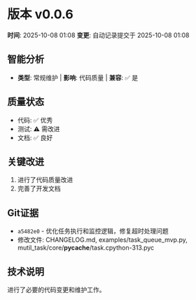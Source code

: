 # 版本 v0.0.6
**时间**: 2025-10-08 01:08
**变更**: 自动记录提交于 2025-10-08 01:08

## 智能分析
- **类型**: 常规维护 | **影响**: 代码质量 | **兼容**: ✅ 是

## 质量状态
- 代码: ✅ 优秀
- 测试: ⚠️ 需改进
- 文档: ✅ 良好

## 关键改进
1. 进行了代码质量改进
2. 完善了开发文档

## Git证据
- `a5482e0` - 优化任务执行和监控逻辑，修复超时处理问题
- 修改文件: CHANGELOG.md, examples/task_queue_mvp.py, mutil_task/core/__pycache__/task.cpython-313.pyc

## 技术说明
进行了必要的代码变更和维护工作。
